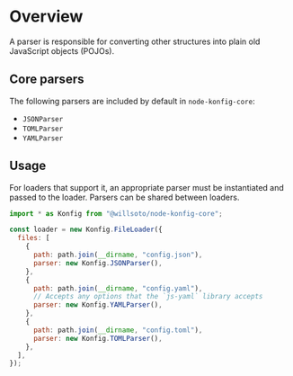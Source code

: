 # Overview

A parser is responsible for converting other structures into plain old JavaScript objects (POJOs).

## Core parsers

The following parsers are included by default in `node-konfig-core`:

- `JSONParser`
- `TOMLParser`
- `YAMLParser`

## Usage

For loaders that support it, an appropriate parser must be instantiated and passed to the loader. Parsers can be shared between loaders.

```javascript
import * as Konfig from "@willsoto/node-konfig-core";

const loader = new Konfig.FileLoader({
  files: [
    {
      path: path.join(__dirname, "config.json"),
      parser: new Konfig.JSONParser(),
    },
    {
      path: path.join(__dirname, "config.yaml"),
      // Accepts any options that the `js-yaml` library accepts
      parser: new Konfig.YAMLParser(),
    },
    {
      path: path.join(__dirname, "config.toml"),
      parser: new Konfig.TOMLParser(),
    },
  ],
});
```
